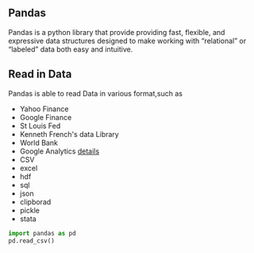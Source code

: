 Pandas
----------------
Pandas is a python library that provide providing fast, flexible, and expressive data structures designed to make working with “relational” or “labeled” data both easy and intuitive.

Read in Data
----------------
Pandas is able to read Data in various format,such as 
+ Yahoo Finance 
+ Google Finance
+ St Louis Fed
+ Kenneth French's data Library
+ World Bank 
+ Google Analytics
[details](http://pandas.pydata.org/pandas-docs/version/0.15.2/remote_data.html#remote-data-fred)
+ CSV
+ excel
+ hdf
+ sql
+ json
+ clipborad
+ pickle
+ stata
```python
import pandas as pd
pd.read_csv()

```

